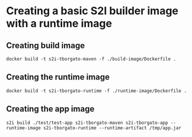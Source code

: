 
# Creating a basic S2I builder image with a runtime image

## Creating build image
```
docker build -t s2i-tborgato-maven -f ./build-image/Dockerfile .
```

## Creating the runtime image
```
docker build -t s2i-tborgato-runtime -f ./runtime-image/Dockerfile .
```

## Creating the app image
```
s2i build ./test/test-app s2i-tborgato-maven s2i-tborgato-app --runtime-image s2i-tborgato-runtime --runtime-artifact /tmp/app.jar
```